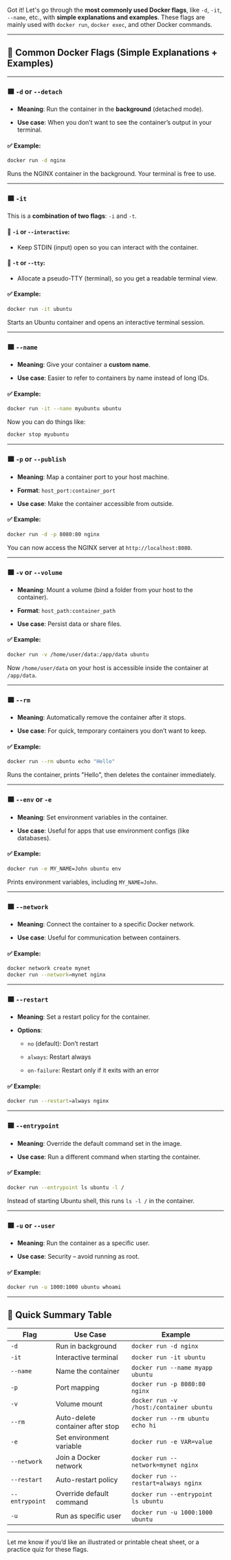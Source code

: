 Got it! Let's go through the **most commonly used Docker flags**, like `-d`, `-it`, `--name`, etc., with **simple explanations and examples**. These flags are mainly used with `docker run`, `docker exec`, and other Docker commands.

---

## 🚀 **Common Docker Flags (Simple Explanations + Examples)**

---

### 🟩 `-d` or `--detach`

- **Meaning**: Run the container in the **background** (detached mode).
    
- **Use case**: When you don’t want to see the container’s output in your terminal.
    

#### ✅ Example:

```bash
docker run -d nginx
```

Runs the NGINX container in the background. Your terminal is free to use.

---

### 🟩 `-it`

This is a **combination of two flags**: `-i` and `-t`.

#### 🔹 `-i` or `--interactive`:

- Keep STDIN (input) open so you can interact with the container.
    

#### 🔹 `-t` or `--tty`:

- Allocate a pseudo-TTY (terminal), so you get a readable terminal view.
    

#### ✅ Example:

```bash
docker run -it ubuntu
```

Starts an Ubuntu container and opens an interactive terminal session.

---

### 🟩 `--name`

- **Meaning**: Give your container a **custom name**.
    
- **Use case**: Easier to refer to containers by name instead of long IDs.
    

#### ✅ Example:

```bash
docker run -it --name myubuntu ubuntu
```

Now you can do things like:

```bash
docker stop myubuntu
```

---

### 🟩 `-p` or `--publish`

- **Meaning**: Map a container port to your host machine.
    
- **Format**: `host_port:container_port`
    
- **Use case**: Make the container accessible from outside.
    

#### ✅ Example:

```bash
docker run -d -p 8080:80 nginx
```

You can now access the NGINX server at `http://localhost:8080`.

---

### 🟩 `-v` or `--volume`

- **Meaning**: Mount a volume (bind a folder from your host to the container).
    
- **Format**: `host_path:container_path`
    
- **Use case**: Persist data or share files.
    

#### ✅ Example:

```bash
docker run -v /home/user/data:/app/data ubuntu
```

Now `/home/user/data` on your host is accessible inside the container at `/app/data`.

---

### 🟩 `--rm`

- **Meaning**: Automatically remove the container after it stops.
    
- **Use case**: For quick, temporary containers you don’t want to keep.
    

#### ✅ Example:

```bash
docker run --rm ubuntu echo "Hello"
```

Runs the container, prints "Hello", then deletes the container immediately.

---

### 🟩 `--env` or `-e`

- **Meaning**: Set environment variables in the container.
    
- **Use case**: Useful for apps that use environment configs (like databases).
    

#### ✅ Example:

```bash
docker run -e MY_NAME=John ubuntu env
```

Prints environment variables, including `MY_NAME=John`.

---

### 🟩 `--network`

- **Meaning**: Connect the container to a specific Docker network.
    
- **Use case**: Useful for communication between containers.
    

#### ✅ Example:

```bash
docker network create mynet
docker run --network=mynet nginx
```

---

### 🟩 `--restart`

- **Meaning**: Set a restart policy for the container.
    
- **Options**:
    
    - `no` (default): Don’t restart
        
    - `always`: Restart always
        
    - `on-failure`: Restart only if it exits with an error
        

#### ✅ Example:

```bash
docker run --restart=always nginx
```

---

### 🟩 `--entrypoint`

- **Meaning**: Override the default command set in the image.
    
- **Use case**: Run a different command when starting the container.
    

#### ✅ Example:

```bash
docker run --entrypoint ls ubuntu -l /
```

Instead of starting Ubuntu shell, this runs `ls -l /` in the container.

---

### 🟩 `-u` or `--user`

- **Meaning**: Run the container as a specific user.
    
- **Use case**: Security – avoid running as root.
    

#### ✅ Example:

```bash
docker run -u 1000:1000 ubuntu whoami
```

---

## 📝 Quick Summary Table

|Flag|Use Case|Example|
|---|---|---|
|`-d`|Run in background|`docker run -d nginx`|
|`-it`|Interactive terminal|`docker run -it ubuntu`|
|`--name`|Name the container|`docker run --name myapp ubuntu`|
|`-p`|Port mapping|`docker run -p 8080:80 nginx`|
|`-v`|Volume mount|`docker run -v /host:/container ubuntu`|
|`--rm`|Auto-delete container after stop|`docker run --rm ubuntu echo hi`|
|`-e`|Set environment variable|`docker run -e VAR=value`|
|`--network`|Join a Docker network|`docker run --network=mynet nginx`|
|`--restart`|Auto-restart policy|`docker run --restart=always nginx`|
|`--entrypoint`|Override default command|`docker run --entrypoint ls ubuntu`|
|`-u`|Run as specific user|`docker run -u 1000:1000 ubuntu`|

---

Let me know if you’d like an illustrated or printable cheat sheet, or a practice quiz for these flags.
